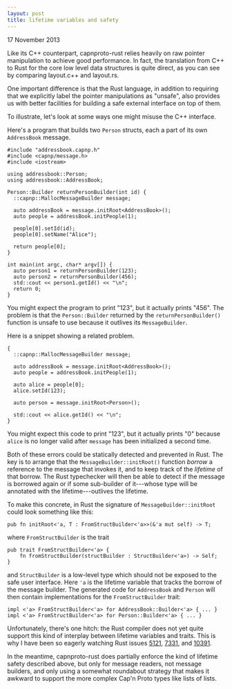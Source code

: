 ```yaml
---
layout: post
title: lifetime variables and safety
---
```


17 November 2013

Like its C++ counterpart,
capnproto-rust relies heavily
on raw pointer manipulation
to achieve good performance.
In fact,
the translation
from C++ to Rust
for the core low level
data structures
is quite direct,
as you can see by comparing
layout.c++ and layout.rs.

One important  difference is that
the Rust language, in addition to
requiring that we explicitly
label the pointer manipulations as "unsafe",
also provides us
with better facilities
for building
a safe external interface
on top of them.

To illustrate, let's look at some
ways one might misuse the C++ interface.

Here's a program that builds two
`Person` structs, each a part of
its own `AddressBook` message.

```
#include "addressbook.capnp.h"
#include <capnp/message.h>
#include <iostream>

using addressbook::Person;
using addressbook::AddressBook;

Person::Builder returnPersonBuilder(int id) {
  ::capnp::MallocMessageBuilder message;

  auto addressBook = message.initRoot<AddressBook>();
  auto people = addressBook.initPeople(1);

  people[0].setId(id);
  people[0].setName("Alice");

  return people[0];
}

int main(int argc, char* argv[]) {
  auto person1 = returnPersonBuilder(123);
  auto person2 = returnPersonBuilder(456);
  std::cout << person1.getId() << "\n";
  return 0;
}

```

You might expect the program to print
"123", but it actually prints "456".
The problem is that the `Person::Builder` returned
by the `returnPersonBuilder()` function
is unsafe to use because it
outlives its `MessageBuilder`.

Here is a snippet showing a related problem.

```
{
  ::capnp::MallocMessageBuilder message;

  auto addressBook = message.initRoot<AddressBook>();
  auto people = addressBook.initPeople(1);

  auto alice = people[0];
  alice.setId(123);

  auto person = message.initRoot<Person>();

  std::cout << alice.getId() << "\n";
}
```
You might expect this code to print "123", but
it actually prints "0" because `alice`
is no longer valid after `message` has
been initialized a second time.

Both of these errors could be statically
detected and prevented in Rust.
The key is to arrange that the
`MessageBuilder::initRoot()` function
*borrow* a reference to the message that invokes it,
and to keep track of the *lifetime* of that borrow.
The Rust typechecker will then be able to detect
if the message is borrowed again
or if some sub-builder of it---whose type will
be annotated with the lifetime---outlives the
lifetime.

To make this concrete, in Rust
the signature of `MessageBuilder::initRoot` could look something like this:

```
pub fn initRoot<'a, T : FromStructBuilder<'a>>(&'a mut self) -> T;

```

where `FromStructBuilder` is the trait

```
pub trait FromStructBuilder<'a> {
    fn fromStructBuilder(structBuilder : StructBuilder<'a>) -> Self;
}
```
and `StructBuilder` is a low-level type
which should not be exposed to the safe user interface.
Here `'a` is the lifetime variable that tracks the borrow
of the message builder.
The generated code for `AddressBook` and `Person` will then
contain implementations for
the `FromStructBuilder` trait:

```
impl <'a> FromStructBuilder<'a> for AddressBook::Builder<'a> { ... }
impl <'a> FromStructBuilder<'a> for Person::Builder<'a> { ... }
```

Unfortunately, there's one hitch: the Rust compiler does not yet
quite support this kind of interplay between lifetime
variables and traits.
This is why I have been so eagerly watching
Rust issues [5121](https://github.com/mozilla/rust/issues/5121),
[7331](https://github.com/mozilla/rust/issues/7331), and
[10391](https://github.com/mozilla/rust/issues/10391).

In the meantime, capnproto-rust
does partially enforce the kind of lifetime safety
described above, but only for message readers, not message builders,
and only using a somewhat roundabout strategy that makes it
awkward to support the more complex
Cap'n Proto types like lists of lists.

